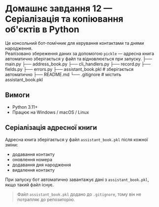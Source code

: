# Домашнє завдання 12 — Серіалізація та копіювання об'єктів в Python

Це консольний бот-помічник для керування контактами та днями народження.  
Реалізовано збереження даних за допомогою `pickle` — адресна книга автоматично зберігається у файл та відновлюється при запуску.
├── main.py
├── address_book.py
├── cli_handlers.py
├── record.py
├── fields.py
├── errors.py
├── assistant_book.pkl   # зберігається автоматично
├── README.md
└── .gitignore           # містить assistant_book.pkl

## Вимоги

- Python 3.11+
- Працює на Windows / macOS / Linux

## Серіалізація адресної книги

Адресна книга зберігається у файл `assistant_book.pkl` після кожної зміни:
- додавання контакту
- оновлення номера
- додавання дня народження
- видалення контакту

При запуску бот автоматично завантажує дані з `assistant_book.pkl`, якщо такий файл існує.

> Файл `assistant_book.pkl` додано до `.gitignore`, тому він не потрапляє до репозиторію.



